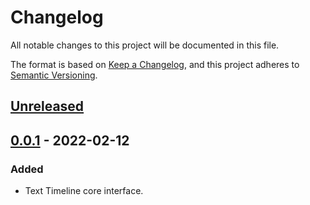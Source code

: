 # Changelog
All notable changes to this project will be documented in this file.

The format is based on [Keep a Changelog](https://keepachangelog.com/en/1.0.0/),
and this project adheres to [Semantic Versioning](https://semver.org/spec/v2.0.0.html).

## [Unreleased]

## [0.0.1] - 2022-02-12
### Added
- Text Timeline core interface.

[Unreleased]: https://github.com/Fangjun-Zhou/Text-Timeline-Release
[0.0.1]: https://github.com/Fangjun-Zhou/Text-Timeline-Release/releases/tag/v0.0.1